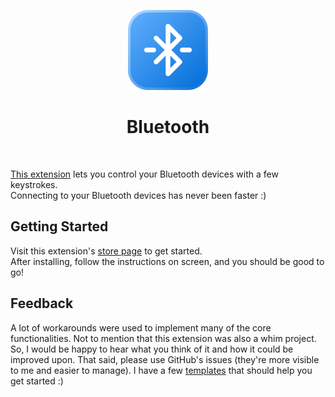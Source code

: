 <p align="center">
  <img src="assets/logo.png" height="128">
  <h1 align="center">Bluetooth</h1>
</p>

<p align="center">
  <a aria-label="Follow me on Twitter" href="https://twitter.com/VladinskiDev">
    <img alt="" src="https://img.shields.io/badge/Follow%20@VladinskiDev-black.svg?style=for-the-badge&logo=Twitter">
  </a>
</p>

[This extension](https://github.com/VladCuciureanu/RaycastBluetooth) lets you control your Bluetooth devices with a few keystrokes.<br/>
Connecting to your Bluetooth devices <!--and changing your AirPods' noise-cancelling profile -->has never been faster :)

<!-- ![Header](assets/header.png) -->

## Getting Started

Visit this extension's [store page](https://www.raycast.com/vladinski/bluetooth) to get started.<br/>
After installing, follow the instructions on screen, and you should be good to go!

## Feedback

A lot of workarounds were used to implement many of the core functionalities. Not to mention that this extension was also a whim project. So, I would be happy to hear what you think of it and how it could be improved upon. That said, please use GitHub's issues (they're more visible to me and easier to manage). I have a few [templates](https://github.com/raycast/extensions/issues/new/choose) that should help you get started :)
